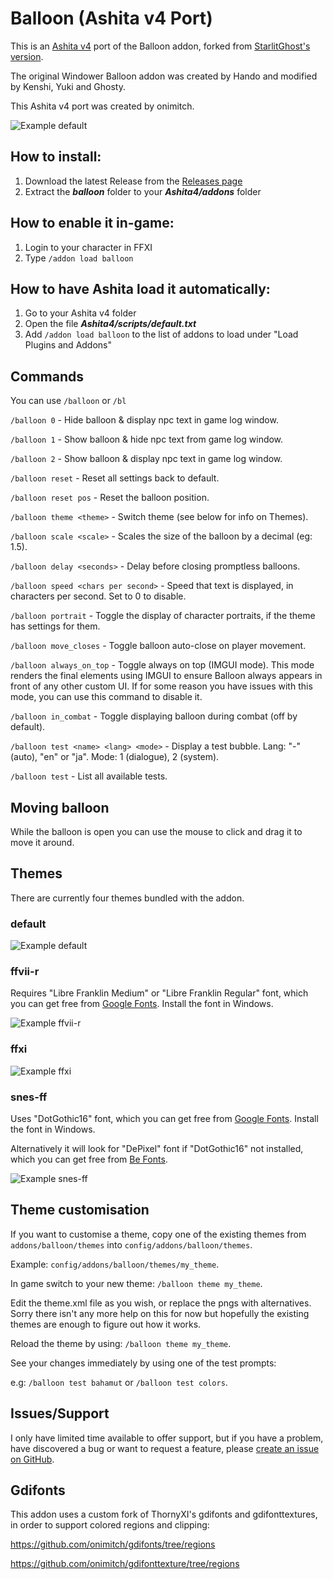 # Balloon (Ashita v4 Port)

This is an [Ashita v4](https://github.com/AshitaXI/Ashita-v4beta) port of the Balloon addon, forked from [StarlitGhost's version](https://github.com/StarlitGhost/Balloon).

The original Windower Balloon addon was created by Hando and modified by Kenshi, Yuki and Ghosty.

This Ashita v4 port was created by onimitch.

![Example default](https://github.com/onimitch/ffxi-balloon-ashitav4/blob/main/Example-default.png "Example default")

## How to install:
1. Download the latest Release from the [Releases page](https://github.com/onimitch/ffxi-balloon-ashitav4/releases)
2. Extract the **_balloon_** folder to your **_Ashita4/addons_** folder

## How to enable it in-game:
1. Login to your character in FFXI
2. Type `/addon load balloon`

## How to have Ashita load it automatically:
1. Go to your Ashita v4 folder
2. Open the file **_Ashita4/scripts/default.txt_**
3. Add `/addon load balloon` to the list of addons to load under "Load Plugins and Addons"

## Commands

You can use `/balloon` or `/bl`

`/balloon 0` - Hide balloon & display npc text in game log window.

`/balloon 1` - Show balloon & hide npc text from game log window.

`/balloon 2` - Show balloon & display npc text in game log window.

`/balloon reset` - Reset all settings back to default.

`/balloon reset pos` - Reset the balloon position.

`/balloon theme <theme>` - Switch theme (see below for info on Themes).

`/balloon scale <scale>` - Scales the size of the balloon by a decimal (eg: 1.5).

`/balloon delay <seconds>` - Delay before closing promptless balloons.

`/balloon speed <chars per second>` - Speed that text is displayed, in characters per second. Set to 0 to disable.

`/balloon portrait` - Toggle the display of character portraits, if the theme has settings for them.

`/balloon move_closes` - Toggle balloon auto-close on player movement.

`/balloon always_on_top` - Toggle always on top (IMGUI mode). This mode renders the final elements using IMGUI to ensure Balloon always appears in front of any other custom UI. If for some reason you have issues with this mode, you can use this command to disable it.

`/balloon in_combat` - Toggle displaying balloon during combat (off by default).

`/balloon test <name> <lang> <mode>` - Display a test bubble. Lang: "-" (auto), "en" or "ja". Mode: 1 (dialogue), 2 (system).

`/balloon test` - List all available tests.

## Moving balloon

While the balloon is open you can use the mouse to click and drag it to move it around.

## Themes

There are currently four themes bundled with the addon.

### default

![Example default](https://github.com/onimitch/ffxi-balloon-ashitav4/blob/main/Example-default.png "Example default")

### ffvii-r

Requires "Libre Franklin Medium" or "Libre Franklin Regular" font, which you can get free from [Google Fonts](https://fonts.google.com/specimen/Libre+Franklin). Install the font in Windows.

![Example ffvii-r](https://github.com/onimitch/ffxi-balloon-ashitav4/blob/main/Example-ffvii-r.png "Example ffvii-r")

### ffxi

![Example ffxi](https://github.com/onimitch/ffxi-balloon-ashitav4/blob/main/Example-ffxi.png "Example ffxi")

### snes-ff

Uses "DotGothic16" font, which you can get free from [Google Fonts](https://fonts.google.com/specimen/DotGothic16). Install the font in Windows.

Alternatively it will look for "DePixel" font if "DotGothic16" not installed, which you can get free from [Be Fonts](https://befonts.com/depixel-font-family.html).

![Example snes-ff](https://github.com/onimitch/ffxi-balloon-ashitav4/blob/main/Example-snes-ff.png "Example snes-ff")

## Theme customisation

If you want to customise a theme, copy one of the existing themes from `addons/balloon/themes` into `config/addons/balloon/themes`.

Example: `config/addons/balloon/themes/my_theme`.

In game switch to your new theme: `/balloon theme my_theme`.

Edit the theme.xml file as you wish, or replace the pngs with alternatives. Sorry there isn't any more help on this for now but hopefully the existing themes are enough to figure out how it works.

Reload the theme by using: `/balloon theme my_theme`.

See your changes immediately by using one of the test prompts:

e.g: `/balloon test bahamut` or `/balloon test colors`.


## Issues/Support

I only have limited time available to offer support, but if you have a problem, have discovered a bug or want to request a feature, please [create an issue on GitHub](https://github.com/onimitch/ffxi-balloon-ashitav4/issues).

## Gdifonts

This addon uses a custom fork of ThornyXI's gdifonts and gdifonttextures, in order to support colored regions and clipping:

https://github.com/onimitch/gdifonts/tree/regions

https://github.com/onimitch/gdifonttexture/tree/regions
